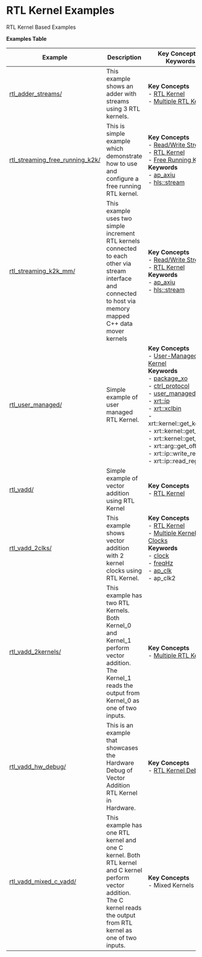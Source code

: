 RTL Kernel Examples
==================================
RTL Kernel Based Examples

 __Examples Table__ 

Example        | Description           | Key Concepts / Keywords 
---------------|-----------------------|-------------------------
[rtl_adder_streams/][]|This example shows an adder with streams using 3 RTL kernels.|__Key__ __Concepts__<br> - [RTL Kernel](https://www.xilinx.com/html_docs/xilinx2021_1/vitis_doc/devrtlkernel.html)<br> - [Multiple RTL Kernels](https://www.xilinx.com/html_docs/xilinx2021_1/vitis_doc/devrtlkernel.html)<br>
[rtl_streaming_free_running_k2k/][]|This is simple example which demonstrate how to use and configure a free running RTL kernel.|__Key__ __Concepts__<br> - [Read/Write Stream](https://www.xilinx.com/html_docs/xilinx2021_1/vitis_doc/streamingconnections.html#ynb1556233012018)<br> - [RTL Kernel](https://www.xilinx.com/html_docs/xilinx2021_1/vitis_doc/devrtlkernel.html)<br> - [Free Running Kernel](https://www.xilinx.com/html_docs/xilinx2021_1/vitis_doc/streamingconnections.html#uug1556136182736)<br>__Keywords__<br> - [ap_axiu](https://www.xilinx.com/html_docs/xilinx2021_1/vitis_doc/streamingconnections.html#tzq1555344621950)<br> - [hls::stream](https://www.xilinx.com/html_docs/xilinx2021_1/vitis_doc/hls_stream_library.html)
[rtl_streaming_k2k_mm/][]|This example uses two simple increment RTL kernels connected to each other via stream interface and connected to host via memory mapped C++ data mover kernels|__Key__ __Concepts__<br> - [Read/Write Stream](https://www.xilinx.com/html_docs/xilinx2021_1/vitis_doc/streamingconnections.html#ynb1556233012018)<br> - [RTL Kernel](https://www.xilinx.com/html_docs/xilinx2021_1/vitis_doc/devrtlkernel.html)<br>__Keywords__<br> - [ap_axiu](https://www.xilinx.com/html_docs/xilinx2021_1/vitis_doc/streamingconnections.html#tzq1555344621950)<br> - [hls::stream](https://www.xilinx.com/html_docs/xilinx2021_1/vitis_doc/hls_stream_library.html)
[rtl_user_managed/][]|Simple example of user managed RTL Kernel.|__Key__ __Concepts__<br> - [User-Managed RTL Kernel](https://www.xilinx.com/html_docs/xilinx2021_1/vitis_doc/devrtlkernel.html#lvg1620349851355)<br>__Keywords__<br> - [package_xo](https://www.xilinx.com/html_docs/xilinx2021_1/vitis_doc/package_xo.html#fsi1542298725587__section_zzf_f5y_q3b)<br> - [ctrl_protocol](https://www.xilinx.com/html_docs/xilinx2021_1/vitis_doc/package_xo.html#fsi1542298725587__section_mhz_2p5_5fb)<br> - [user_managed](https://www.xilinx.com/html_docs/xilinx2021_1/vitis_doc/devrtlkernel.html#lvg1620349851355)<br> - [xrt::ip](https://www.xilinx.com/html_docs/xilinx2021_1/vitis_doc/devhostapp.html#jln1620691667890)<br> - [xrt::xclbin](https://www.xilinx.com/html_docs/xilinx2021_1/vitis_doc/devhostapp.html#zja1524097906844)<br> - xrt::kernel::get_kernels<br> - xrt::kernel::get_cus<br> - xrt::kernel::get_args<br> - xrt::arg::get_offset<br> - xrt::ip::write_register<br> - xrt::ip::read_register
[rtl_vadd/][]|Simple example of vector addition using RTL Kernel|__Key__ __Concepts__<br> - [RTL Kernel](https://www.xilinx.com/html_docs/xilinx2021_1/vitis_doc/devrtlkernel.html)<br>
[rtl_vadd_2clks/][]|This example shows vector addition with 2 kernel clocks using RTL Kernel.|__Key__ __Concepts__<br> - [RTL Kernel](https://www.xilinx.com/html_docs/xilinx2021_1/vitis_doc/devrtlkernel.html)<br> - [Multiple Kernel Clocks](https://www.xilinx.com/html_docs/xilinx2021_1/vitis_doc/vitiscommandcompiler.html#mcj1568640526180__section_bh5_dg4_bjb)<br>__Keywords__<br> - [clock](https://www.xilinx.com/html_docs/xilinx2021_1/vitis_doc/vitiscommandcompiler.html#ans1568640653312)<br> - [freqHz](https://www.xilinx.com/html_docs/xilinx2021_1/vitis_doc/vitiscommandcompiler.html#ans1568640653312__section_vh5_yf4_bjb)<br> - [ap_clk](https://www.xilinx.com/html_docs/xilinx2021_1/vitis_doc/managing_interface_synthesis.html#opo1539734223038)<br> - ap_clk2
[rtl_vadd_2kernels/][]|This example has two RTL Kernels. Both Kernel_0 and Kernel_1 perform vector addition. The Kernel_1 reads the output from Kernel_0 as one of two inputs.|__Key__ __Concepts__<br> - [Multiple RTL Kernels](https://www.xilinx.com/html_docs/xilinx2021_1/vitis_doc/devrtlkernel.html)<br>
[rtl_vadd_hw_debug/][]|This is an example that showcases the Hardware Debug of Vector Addition RTL Kernel in Hardware.|__Key__ __Concepts__<br> - [RTL Kernel Debug](https://www.xilinx.com/html_docs/xilinx2021_1/vitis_doc/debuggingapplicationskernels.html#xey1524445482547)<br>
[rtl_vadd_mixed_c_vadd/][]|This example has one RTL kernel and one C kernel. Both RTL kernel and C kernel perform vector addition. The C kernel reads the output from RTL kernel as one of two inputs.|__Key__ __Concepts__<br> - Mixed Kernels<br>

[.]:.
[rtl_adder_streams/]:rtl_adder_streams/
[rtl_streaming_free_running_k2k/]:rtl_streaming_free_running_k2k/
[rtl_streaming_k2k_mm/]:rtl_streaming_k2k_mm/
[rtl_user_managed/]:rtl_user_managed/
[rtl_vadd/]:rtl_vadd/
[rtl_vadd_2clks/]:rtl_vadd_2clks/
[rtl_vadd_2kernels/]:rtl_vadd_2kernels/
[rtl_vadd_hw_debug/]:rtl_vadd_hw_debug/
[rtl_vadd_mixed_c_vadd/]:rtl_vadd_mixed_c_vadd/
